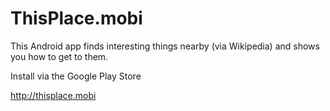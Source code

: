 # ThisPlace.mobi
This Android app finds interesting things nearby (via Wikipedia) and shows you how to get to them.

Install via the Google Play Store

http://thisplace.mobi

